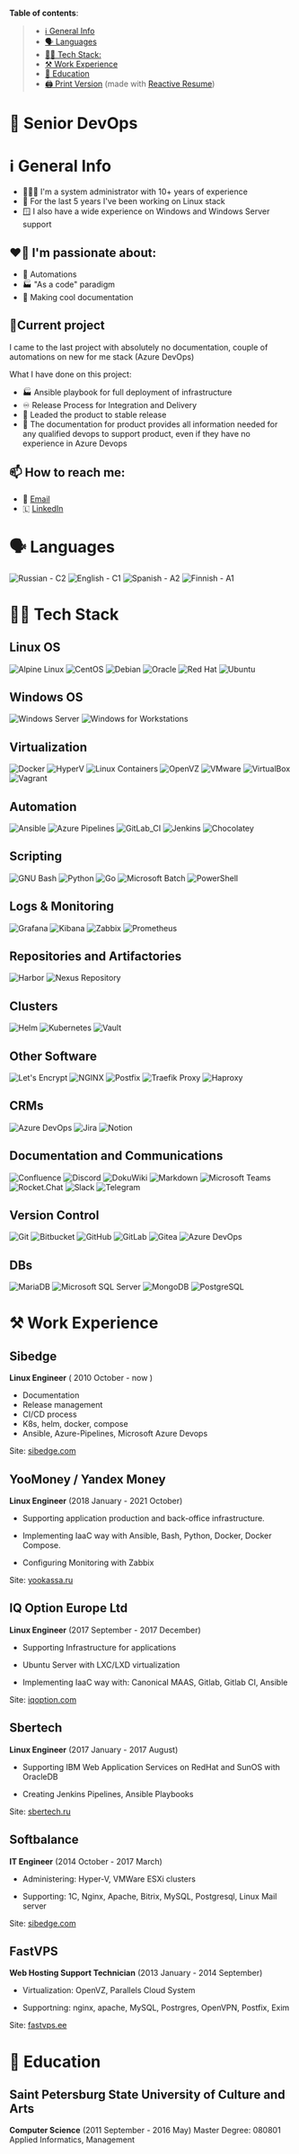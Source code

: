 **Table of contents**:
> - [ℹ️ General Info](https://github.com/nett00n#%E2%84%B9%EF%B8%8F-general-info)
> - [🗣️ Languages](https://github.com/nett00n#%EF%B8%8F-languages)
> - [🧑‍💻 Tech Stack:](https://github.com/nett00n#-tech-stack)
> - [⚒️ Work Experience](https://github.com/nett00n#%EF%B8%8F-work-experience)
> - [🏫 Education](https://github.com/nett00n#-education)
> - [🖨️ Print Version](https://raw.githubusercontent.com/nett00n/nett00n/main/nett00n_devops.pdf) (made with [Reactive Resume](https://github.com/AmruthPillai/Reactive-Resume))

# 🚀 Senior DevOps

# ℹ️ General Info

- 👨🏻‍💻 I'm a system administrator with 10+ years of experience
- 🐧 For the last 5 years I've been working on Linux stack
- 🪟 I also have a wide experience on Windows and Windows Server support

## ❤️‍🔥 I'm passionate about:

- 🤖 Automations
- 🏭 "As a code" paradigm
- 📃 Making cool documentation


## 🎋Current project
I came to the last project with absolutely no documentation, couple of automations on new for me stack (Azure DevOps)

What I have done on this project:
- 🏭 Ansible playbook for full deployment of infrastructure
- ♾️ Release Process for Integration and Delivery
- 🚀 Leaded the product to stable release
- 📃 The documentation for product provides all information needed for any qualified devops to support product, even if they have no experience in Azure Devops

## 📫 How to reach me:
- 📧 [Email](mailto:github@nett00n.org)
- 🇱 [LinkedIn](https://www.linkedin.com/in/nett00n/)

# 🗣️ Languages
![Russian - C2](https://img.shields.io/badge/Russian_C2-0D597F?)
![English - C1](https://img.shields.io/badge/English_C1-0D597F?)
![Spanish - A2](https://img.shields.io/badge/Spanish_A2-0D597F?)
![Finnish - A1](https://img.shields.io/badge/Finnish_A1-0D597F?)

# 🧑‍💻 Tech Stack

## Linux OS
![Alpine Linux](https://img.shields.io/badge/Alpine_Linux-0D597F?logo=alpinelinux&logoColor=fff&)
![CentOS](https://img.shields.io/badge/CentOS-262577?logo=centos&logoColor=fff&)
![Debian](https://img.shields.io/badge/Debian-A81D33?logo=debian&logoColor=fff&)
![Oracle](https://img.shields.io/badge/Oracle_linux-F80000?logo=oracle&logoColor=fff&)
![Red Hat](https://img.shields.io/badge/Red_Hat-E00?logo=redhat&logoColor=fff&)
![Ubuntu](https://img.shields.io/badge/Ubuntu-E95420?logo=ubuntu&logoColor=fff&)

## Windows OS

![Windows Server](https://img.shields.io/badge/Windows_Server-0078D6?logo=windows&logoColor=fff&)
![Windows for Workstations](https://img.shields.io/badge/Windows_For_Workstations-0078D6?logo=windows95&logoColor=fff&)


## Virtualization
![Docker](https://img.shields.io/badge/Docker-2496ED?logo=docker&logoColor=fff&)
![HyperV](https://img.shields.io/badge/HyperV-00adef?logo=microsoft&logoColor=fff&)
![Linux Containers](https://img.shields.io/badge/LXC-333?logo=linuxcontainers&logoColor=fff&)
![OpenVZ](https://img.shields.io/badge/OpenVZ-00adef?logoColor=fff&)
![VMware](https://img.shields.io/badge/VMware-607078?logo=vmware&logoColor=fff&)
![VirtualBox](https://img.shields.io/badge/VirtualBox-183A61?logo=virtualbox&logoColor=fff&)
![Vagrant](https://img.shields.io/badge/Vagrant-1868F2?logo=vagrant&logoColor=fff&)

## Automation
![Ansible](https://img.shields.io/badge/Ansible-E00?logo=ansible&logoColor=fff&)
![Azure Pipelines](https://img.shields.io/badge/Azure_Pipelines-2560E0?logo=azurepipelines&logoColor=fff&)
![GitLab_CI](https://img.shields.io/badge/GitLab_CI-FC6D26?logo=gitlab&logoColor=fff&)
![Jenkins](https://img.shields.io/badge/Jenkins-D24939?logo=jenkins&logoColor=fff&)
![Chocolatey](https://img.shields.io/badge/Chocolatey-80B5E3?logo=chocolatey&logoColor=fff&)

## Scripting
![GNU Bash](https://img.shields.io/badge/GNU_Bash-4EAA25?logo=gnubash&logoColor=fff&)
![Python](https://img.shields.io/badge/Python-3776AB?logo=python&logoColor=fff&)
![Go](https://img.shields.io/badge/Go-00ADD8?logo=go&logoColor=fff&)
![Microsoft Batch](https://img.shields.io/badge/Microsoft_Batch-4D4D4D?logo=windowsterminal&logoColor=fff&)
![PowerShell](https://img.shields.io/badge/PowerShell-5391FE?logo=powershell&logoColor=fff&)

## Logs & Monitoring
![Grafana](https://img.shields.io/badge/Grafana-F46800?logo=grafana&logoColor=fff&)
![Kibana](https://img.shields.io/badge/Kibana-005571?logo=kibana&logoColor=fff&)
![Zabbix](https://img.shields.io/badge/Zabbix-cc0000?)
![Prometheus](https://img.shields.io/badge/Prometheus-E6522C?logo=prometheus&logoColor=fff)

## Repositories and Artifactories

![Harbor](https://img.shields.io/badge/Harbor-60B932?logo=harbor&logoColor=fff&)
![Nexus Repository](https://img.shields.io/badge/Nexus_Repository-1aba73?logoColor=fff&)

## Clusters

![Helm](https://img.shields.io/badge/Helm-0F1689?logo=helm&logoColor=fff&)
![Kubernetes](https://img.shields.io/badge/Kubernetes-326CE5?logo=kubernetes&logoColor=fff&)
![Vault](https://img.shields.io/badge/Vault-000?logo=vault&logoColor=fff)

## Other Software
![Let's Encrypt](https://img.shields.io/badge/Let's_Encrypt-003A70?logo=letsencrypt&logoColor=fff&)
![NGINX](https://img.shields.io/badge/NGINX-009639?logo=nginx&logoColor=fff&)
![Postfix](https://img.shields.io/badge/Postfix-005FF9?logo=maildotru&logoColor=fff)
![Traefik Proxy](https://img.shields.io/badge/Traefik%20Proxy-24A1C1?logo=traefikproxy&logoColor=fff&style=flat)
![Haproxy](https://img.shields.io/badge/Haproxy-0078D7?logo=haproxy)

## CRMs
![Azure DevOps](https://img.shields.io/badge/Azure_DevOps-0078D7?logo=azuredevops&logoColor=fff&)
![Jira](https://img.shields.io/badge/Jira-0052CC?logo=jira&logoColor=fff&)
![Notion](https://img.shields.io/badge/Notion-000?logo=notion&logoColor=fff&)

## Documentation and Communications
![Confluence](https://img.shields.io/badge/Confluence-172B4D?logo=confluence&logoColor=fff&)
![Discord](https://img.shields.io/badge/Discord-5865F2?logo=discord&logoColor=fff&)
![DokuWiki](https://img.shields.io/badge/DokuWiki-fbfaf9?logo=DokuWiki)
![Markdown](https://img.shields.io/badge/Markdown-000?logo=markdown&logoColor=fff)
![Microsoft Teams](https://img.shields.io/badge/Microsoft_Teams-6264A7?logo=microsoftteams&logoColor=fff&)
![Rocket.Chat](https://img.shields.io/badge/Rocket.Chat-F5455C?logo=rocketdotchat&logoColor=fff&style=flat)
![Slack](https://img.shields.io/badge/Slack-4A154B?logo=slack&logoColor=fff&)
![Telegram](https://img.shields.io/badge/Telegram-26A5E4?logo=telegram&logoColor=fff&)

## Version Control
![Git](https://img.shields.io/badge/Git-F05032?logo=git&logoColor=fff&)
![Bitbucket](https://img.shields.io/badge/Bitbucket-0052CC?logo=bitbucket&logoColor=fff&)
![GitHub](https://img.shields.io/badge/GitHub-181717?logo=github&logoColor=fff&)
![GitLab](https://img.shields.io/badge/GitLab-FC6D26?logo=gitlab&logoColor=fff&)
![Gitea](https://img.shields.io/badge/Gitea-609926?logo=gitea&logoColor=fff&)
![Azure DevOps](https://img.shields.io/badge/Azure_DevOps-0078D7?logo=azuredevops&logoColor=fff&)

## DBs
![MariaDB](https://img.shields.io/badge/MariaDB-003545?logo=mariadb&logoColor=fff&)
![Microsoft SQL Server](https://img.shields.io/badge/Microsoft_SQL_Server-CC2927?logo=microsoftsqlserver&logoColor=fff&)
![MongoDB](https://img.shields.io/badge/MongoDB-47A248?logo=mongodb&logoColor=fff&)
![PostgreSQL](https://img.shields.io/badge/PostgreSQL-4169E1?logo=postgresql&logoColor=fff&)

# ⚒️ Work Experience

## Sibedge

**Linux Engineer** ( 2010 October - now )
- Documentation
- Release management
- CI/CD process
- K8s, helm, docker, compose
- Ansible, Azure-Pipelines, Microsoft Azure Devops

Site: [sibedge.com](https://sibedge.com)

## YooMoney / Yandex Money

**Linux Engineer** (2018 January - 2021 October)

- Supporting application production and back-office infrastructure.

- Implementing IaaC way with Ansible, Bash, Python, Docker, Docker Compose.

- Configuring Monitoring with Zabbix

Site: [yookassa.ru](https://yookassa.ru/en/)

## IQ Option Europe Ltd

**Linux Engineer** (2017 September - 2017 December)

- Supporting Infrastructure for applications

- Ubuntu Server with LXC/LXD virtualization

- Implementing IaaC way with: Canonical MAAS, Gitlab, Gitlab CI, Ansible

Site: [iqoption.com](https://iqoption.com/)

## Sbertech

**Linux Engineer** (2017 January - 2017 August)

- Supporting IBM Web Application Services on RedHat and SunOS with OracleDB

- Creating Jenkins Pipelines, Ansible Playbooks

Site: [sbertech.ru](https://www.sbertech.ru/)

## Softbalance

**IT Engineer** (2014 October - 2017 March)

- Administering: Hyper-V, VMWare ESXi clusters

- Supporting: 1C, Nginx, Apache, Bitrix, MySQL, Postgresql, Linux Mail server

Site: [sibedge.com](https://sibedge.com)

## FastVPS

**Web Hosting Support Technician** (2013 January - 2014 September)

- Virtualization: OpenVZ, Parallels Cloud System

- Supportning: nginx, apache, MySQL, Postrgres, OpenVPN, Postfix, Exim

Site: [fastvps.ee](https://fastvps.ee/)

# 🏫 Education
## Saint Petersburg State University of Culture and Arts
**Computer Science**
(2011 September - 2016 May)
Master Degree: 080801 Applied Informatics, Management
